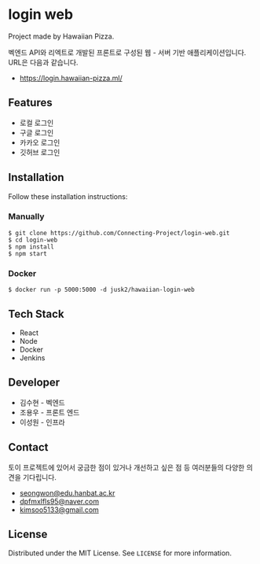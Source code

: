 # login web

Project made by Hawaiian Pizza.

벡엔드 API와 리엑트로 개발된 프론트로 구성된 웹 - 서버 기반 애플리케이션입니다. URL은 다음과 같습니다.

- https://login.hawaiian-pizza.ml/

## Features

- 로컬 로그인
- 구글 로그인
- 카카오 로그인
- 깃허브 로그인



## Installation

Follow these installation instructions:

### Manually

```
$ git clone https://github.com/Connecting-Project/login-web.git
$ cd login-web
$ npm install 
$ npm start
```

### Docker

```
$ docker run -p 5000:5000 -d jusk2/hawaiian-login-web
```

## Tech Stack

- React
- Node
- Docker
- Jenkins

## Developer

- 김수현 - 벡엔드
- 조용우 - 프론트 엔드
- 이성원 - 인프라

## Contact

토이 프로젝트에 있어서 궁금한 점이 있거나 개선하고 싶은 점 등 여러분들의 다양한 의견을 기다립니다.

- [seongwon@edu.hanbat.ac.kr](mailto:seongwon@edu.hanbat.ac.kr)
- [dpfmxlfls95@naver.com](mailto:dpfmxlfls95@naver.com)
- [kimsoo5133@gmail.com](mailto:kimsoo5133@gmail.com)

## License

Distributed under the MIT License. See `LICENSE` for more information.